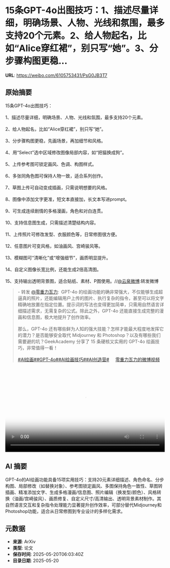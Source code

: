# 15条GPT-4o出图技巧：1、描述尽量详细，明确场景、人物、光线和氛围，最多支持20个元素。2、给人物起名，比如“Alice穿红裙”，别只写“她”。3、分步骤构图更稳...

**URL**: https://weibo.com/6105753431/PsG0JB3T7

## 原始摘要

15条GPT-4o出图技巧：<br><br>1、描述尽量详细，明确场景、人物、光线和氛围，最多支持20个元素。<br><br>2、给人物起名，比如“Alice穿红裙”，别只写“她”。<br><br>3、分步骤构图更稳，先画场景，再加细节和风格。<br><br>4、用“Select”选中区域修改图像局部内容，如“把猫换成狗”。<br><br>5、上传参考图可锁定画风、色调、构图样式。<br><br>6、多张同角色图可保持人物一致，适合系列创作。<br><br>7、草图上传可自动变成插画，只需说明想要的风格。<br><br>8、图像中添加文字更准，短文本直接加，长文本写进prompt。<br><br>9、可生成连续剧情的多格漫画，角色和对白连贯。<br><br>10、支持信息图生成，只需描述清楚结构内容。<br><br>11、上传照片可修改发型、衣服颜色等，日常修图很方便。<br><br>12、任意图片可变风格，如油画风、宫崎骏风等。<br><br>13、模糊图可“清晰化”或“增强细节”，画质明显提升。<br><br>14、自定义图像长宽比例，还能生成2倍高清图。<br><br>15、支持输出透明背景图，适合贴纸、素材、P图使用。//<a href="https://weibo.com/n/%E4%BA%91%E6%B3%89%E5%BE%AE%E5%8D%9A">@云泉微博</a>:转发微博<br><blockquote> - 转发 <a href="https://weibo.com/2192828333" target="_blank">@零重力瓦力</a>: GPT-4o 的绘画功能的确非常强大，不仅能够生成超逼真的照片，还能编辑用户上传的图片、执行复杂的指令，甚至可以将文字精确地放置在指定位置。提示词的写法也变得更加简单，只需用自然语言详细描述需求，无需复杂的公式。除此之外，GPT-4o 还能直接生成完整的漫画和信息图，极大地提升了创作效率。<br><br>那么，GPT-4o 还有哪些鲜为人知的强大技能？怎样才能最大程度地发挥它的潜力？是否能够安全取代 Midjourney 和 Photoshop？以及有哪些我们需要避的坑？GeekAcademy 分享了 15 条硬核又实用的 GPT-4o 绘画技巧，非常值得一看！<br><br><a href="https://m.weibo.cn/search?containerid=231522type%3D1%26t%3D10%26q%3D%23AI%E7%BB%98%E7%94%BB%23&amp;extparam=%23AI%E7%BB%98%E7%94%BB%23" data-hide=""><span class="surl-text">#AI绘画#</span></a><a href="https://m.weibo.cn/search?containerid=231522type%3D1%26t%3D10%26q%3D%23GPT-4o%23&amp;extparam=%23GPT-4o%23" data-hide=""><span class="surl-text">#GPT-4o#</span></a><a href="https://m.weibo.cn/search?containerid=231522type%3D1%26t%3D10%26q%3D%23AI%E7%BB%98%E7%94%BB%E6%8A%80%E5%B7%A7%23&amp;extparam=%23AI%E7%BB%98%E7%94%BB%E6%8A%80%E5%B7%A7%23" data-hide=""><span class="surl-text">#AI绘画技巧#</span></a><a href="https://m.weibo.cn/search?containerid=231522type%3D1%26t%3D10%26q%3D%23AI%E5%88%9B%E9%80%A0%E8%90%A5%23" data-hide=""><span class="surl-text">#AI创造营#</span></a> <a href="https://video.weibo.com/show?fid=1034:5167996260515871" data-hide=""><span class="url-icon"><img style="width: 1rem;height: 1rem" src="https://h5.sinaimg.cn/upload/2015/09/25/3/timeline_card_small_video_default.png" referrerpolicy="no-referrer"></span><span class="surl-text">零重力瓦力的微博视频</span></a></blockquote><br clear="both"><div style="clear: both"></div><video controls="controls" poster="https://tvax1.sinaimg.cn/orj480/82b3e7adgy1i1kpse464cj21hc0u0gzl.jpg" style="width: 100%"><source src="https://f.video.weibocdn.com/o0/PfC21e8Vlx08omC9oNri010412059CeN0E020.mp4?label=mp4_720p&amp;template=1440x720.25.0&amp;ori=0&amp;ps=1CwnkDw1GXwCQx&amp;Expires=1747724372&amp;ssig=ZAWKr9lE4n&amp;KID=unistore,video"><source src="https://f.video.weibocdn.com/o0/6DJ2zbuslx08omC7D4MM01041202EHwF0E010.mp4?label=mp4_hd&amp;template=960x480.25.0&amp;ori=0&amp;ps=1CwnkDw1GXwCQx&amp;Expires=1747724372&amp;ssig=Dw1KG%2BhOfT&amp;KID=unistore,video"><source src="https://f.video.weibocdn.com/o0/aH6zMPX0lx08omC6pebC01041201G2mL0E010.mp4?label=mp4_ld&amp;template=720x360.25.0&amp;ori=0&amp;ps=1CwnkDw1GXwCQx&amp;Expires=1747724372&amp;ssig=xmptIhBzDi&amp;KID=unistore,video"><p>视频无法显示，请前往<a href="https://video.weibo.com/show?fid=1034%3A5167996260515871" target="_blank" rel="noopener noreferrer">微博视频</a>观看。</p></video>

## AI 摘要

GPT-4o的AI绘画功能具备15项实用技巧：支持20元素详细描述、角色命名、分步构图、局部修改（如替换对象）、参考图锁定画风、多图保持角色一致性、草图转插画、精准添加文字、生成多格漫画/信息图、照片编辑（换发型/颜色）、风格转换（油画/宫崎骏风）、画质修复、自定义尺寸/高清输出、透明背景素材制作。其自然语言交互和复杂指令处理能力显著提升创作效率，可部分替代Midjourney和Photoshop功能，适合从日常修图到专业设计的多样化需求。

## 元数据

- **来源**: ArXiv
- **类型**: 论文
- **保存时间**: 2025-05-20T06:03:40Z
- **目录日期**: 2025-05-20
